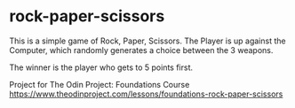 # rock-paper-scissors


This is a simple game of Rock, Paper, Scissors. The Player is up against the Computer, which randomly generates a choice between the 3 weapons.

The winner is the player who gets to 5 points first.

Project for The Odin Project: Foundations Course
https://www.theodinproject.com/lessons/foundations-rock-paper-scissors